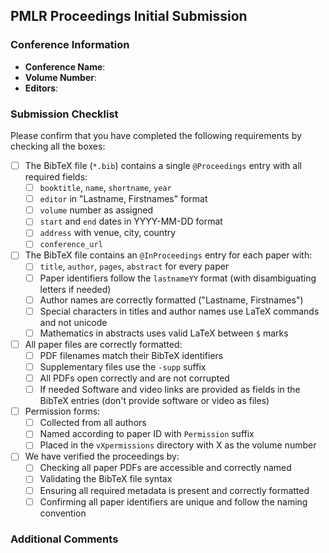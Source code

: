 ## PMLR Proceedings Initial Submission

### Conference Information
- **Conference Name**: 
- **Volume Number**: 
- **Editors**: 

### Submission Checklist
Please confirm that you have completed the following requirements by checking all the boxes:

- [ ] The BibTeX file (`*.bib`) contains a single `@Proceedings` entry with all required fields:
  - [ ] `booktitle`, `name`, `shortname`, `year`
  - [ ] `editor` in "Lastname, Firstnames" format
  - [ ] `volume` number as assigned
  - [ ] `start` and `end` dates in YYYY-MM-DD format
  - [ ] `address` with venue, city, country
  - [ ] `conference_url`

- [ ] The BibTeX file contains an `@InProceedings` entry for each paper with:
  - [ ] `title`, `author`, `pages`, `abstract` for every paper
  - [ ] Paper identifiers follow the `lastnameYY` format (with disambiguating letters if needed)
  - [ ] Author names are correctly formatted ("Lastname, Firstnames")
  - [ ] Special characters in titles and author names use LaTeX commands and not unicode
  - [ ] Mathematics in abstracts uses valid LaTeX between `$` marks

- [ ] All paper files are correctly formatted:
  - [ ] PDF filenames match their BibTeX identifiers
  - [ ] Supplementary files use the `-supp` suffix
  - [ ] All PDFs open correctly and are not corrupted
  - [ ] If needed Software and video links are provided as fields in the BibTeX entries (don't provide software or video as files)

- [ ] Permission forms:
  - [ ] Collected from all authors
  - [ ] Named according to paper ID with `Permission` suffix
  - [ ] Placed in the `vXpermissions` directory with X as the volume number

- [ ] We have verified the proceedings by:
  - [ ] Checking all paper PDFs are accessible and correctly named
  - [ ] Validating the BibTeX file syntax
  - [ ] Ensuring all required metadata is present and correctly formatted
  - [ ] Confirming all paper identifiers are unique and follow the naming convention

### Additional Comments

<!-- please place any additional information for the PMLR Series Editors here -->

